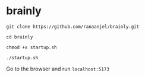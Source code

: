 # brainly

`git clone https://github.com/ranaanjel/brainly.git`

`cd brainly`

`chmod +x startup.sh`

`./startup.sh`

Go to the browser and run `localhost:5173`
